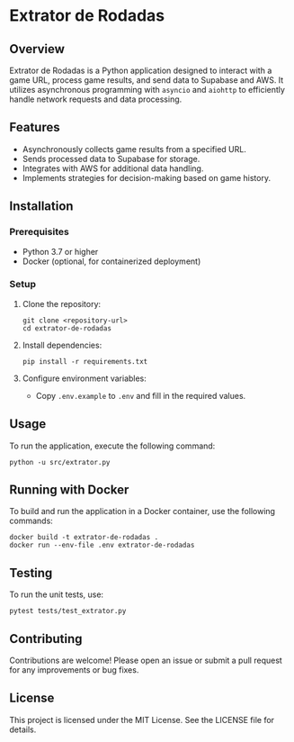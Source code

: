 # Extrator de Rodadas

## Overview
Extrator de Rodadas is a Python application designed to interact with a game URL, process game results, and send data to Supabase and AWS. It utilizes asynchronous programming with `asyncio` and `aiohttp` to efficiently handle network requests and data processing.

## Features
- Asynchronously collects game results from a specified URL.
- Sends processed data to Supabase for storage.
- Integrates with AWS for additional data handling.
- Implements strategies for decision-making based on game history.

## Installation

### Prerequisites
- Python 3.7 or higher
- Docker (optional, for containerized deployment)

### Setup
1. Clone the repository:
   ```
   git clone <repository-url>
   cd extrator-de-rodadas
   ```

2. Install dependencies:
   ```
   pip install -r requirements.txt
   ```

3. Configure environment variables:
   - Copy `.env.example` to `.env` and fill in the required values.

## Usage
To run the application, execute the following command:
```
python -u src/extrator.py
```

## Running with Docker
To build and run the application in a Docker container, use the following commands:
```
docker build -t extrator-de-rodadas .
docker run --env-file .env extrator-de-rodadas
```

## Testing
To run the unit tests, use:
```
pytest tests/test_extrator.py
```

## Contributing
Contributions are welcome! Please open an issue or submit a pull request for any improvements or bug fixes.

## License
This project is licensed under the MIT License. See the LICENSE file for details.